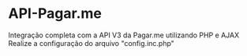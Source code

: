 # API-Pagar.me
Integração completa com a API V3 da Pagar.me utilizando PHP e AJAX
Realize a configuração do arquivo "config.inc.php"
